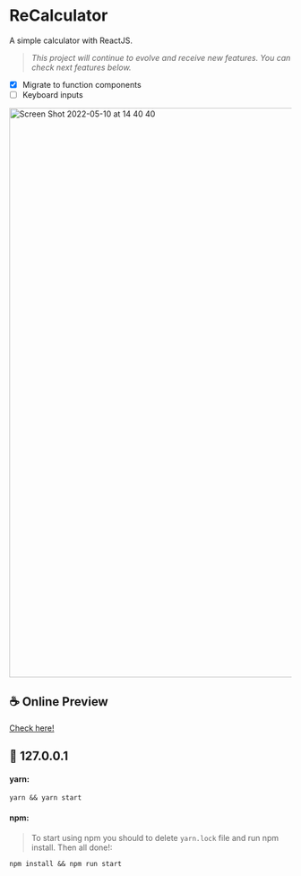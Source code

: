 # ReCalculator
A simple calculator with ReactJS.

> _This project will continue to evolve and receive new features. You can check next features below._
- [x] Migrate to function components
- [ ] Keyboard inputs 

<img width="1016" alt="Screen Shot 2022-05-10 at 14 40 40" src="https://user-images.githubusercontent.com/32180529/167689675-210de760-1607-47c2-bf3c-7910446e6c4b.png">

## ☕ Online Preview
<a href="https://zeucampos.github.io/calculator-react" target="_blank">Check here!</a>

## 🚀 127.0.0.1

#### yarn:
```
yarn && yarn start
```

#### npm:
> To start using npm you should to delete `yarn.lock` file and run npm install. Then all done!:
```
npm install && npm run start
```

